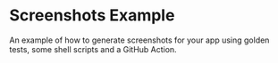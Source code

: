 # Screenshots Example

An example of how to generate screenshots for your app using golden tests, some shell scripts and a GitHub Action.